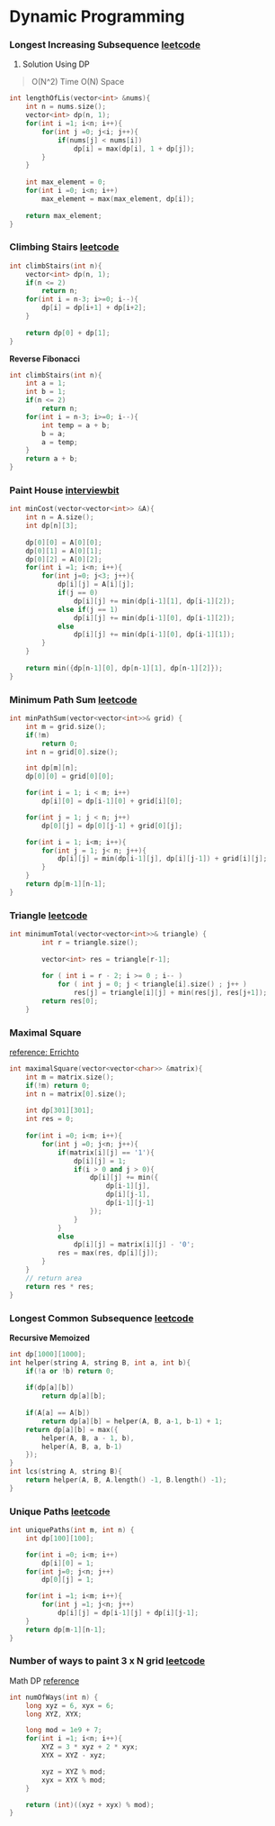 # Dynamic Programming
### Longest Increasing Subsequence [leetcode](https://leetcode.com/problems/longest-increasing-subsequence/)
1. Solution Using DP
>  O(N^2) Time O(N) Space

```cpp
int lengthOfLis(vector<int> &nums){
	int n = nums.size();
	vector<int> dp(n, 1);
	for(int i =1; i<n; i++){
		for(int j =0; j<i; j++){
			if(nums[j] < nums[i])
				dp[i] = max(dp[i], 1 + dp[j]);
		}
	}
	
	int max_element = 0;
	for(int i =0; i<n; i++)
		max_element = max(max_element, dp[i]);
	
	return max_element;
}
```

### Climbing Stairs [leetcode](https://leetcode.com/problems/climbing-stairs/)

```cpp
int climbStairs(int n){
	vector<int> dp(n, 1);
	if(n <= 2)
		return n;
	for(int i = n-3; i>=0; i--){
		dp[i] = dp[i+1] + dp[i+2];
	}
	
	return dp[0] + dp[1];
}
```

__Reverse Fibonacci__
```cpp
int climbStairs(int n){
	int a = 1;
	int b = 1;
	if(n <= 2)
		return n;
	for(int i = n-3; i>=0; i--){
		int temp = a + b;
		b = a;
		a = temp;
	}
	return a + b;
}
```

### Paint House [interviewbit](https://www.interviewbit.com/problems/paint-house/)

```cpp
int minCost(vector<vector<int>> &A){
	int n = A.size();
	int dp[n][3];
	
	dp[0][0] = A[0][0];
	dp[0][1] = A[0][1];
	dp[0][2] = A[0][2];
	for(int i =1; i<n; i++){
		for(int j=0; j<3; j++){
			dp[i][j] = A[i][j];
			if(j == 0)
				dp[i][j] += min(dp[i-1][1], dp[i-1][2]);
			else if(j == 1)
				dp[i][j] += min(dp[i-1][0], dp[i-1][2]);
			else
				dp[i][j] += min(dp[i-1][0], dp[i-1][1]);
		}
	}
	
	return min({dp[n-1][0], dp[n-1][1], dp[n-1][2]});
}
```

### Minimum Path Sum [leetcode](https://leetcode.com/problems/minimum-path-sum/)
```cpp
int minPathSum(vector<vector<int>>& grid) {
	int m = grid.size();
	if(!m)
		return 0;
	int n = grid[0].size();

	int dp[m][n];
	dp[0][0] = grid[0][0];

	for(int i = 1; i < m; i++)
		dp[i][0] = dp[i-1][0] + grid[i][0];

	for(int j = 1; j < n; j++)
		dp[0][j] = dp[0][j-1] + grid[0][j];

	for(int i = 1; i<m; i++){
		for(int j = 1; j< n; j++){
			dp[i][j] = min(dp[i-1][j], dp[i][j-1]) + grid[i][j];
		}
	}
	return dp[m-1][n-1];
}
```

### Triangle [leetcode](https://leetcode.com/problems/triangle/)
```cpp
int minimumTotal(vector<vector<int>>& triangle) {
        int r = triangle.size();
        
        vector<int> res = triangle[r-1];
        
        for ( int i = r - 2; i >= 0 ; i-- )
            for ( int j = 0; j < triangle[i].size() ; j++ )
                res[j] = triangle[i][j] + min(res[j], res[j+1]);
        return res[0];
    }
```

### Maximal Square
[reference: Errichto](https://youtu.be/oPrpoVdRLtg)
```cpp
int maximalSquare(vector<vector<char>> &matrix){
	int m = matrix.size();
	if(!m) return 0;
	int n = matrix[0].size();
	
	int dp[301][301];
	int res = 0;
	
	for(int i =0; i<m; i++){
		for(int j =0; j<n; j++){
			if(matrix[i][j] == '1'){
				dp[i][j] = 1;
				if(i > 0 and j > 0){
					dp[i][j] += min({
						dp[i-1][j],
						dp[i][j-1],
						dp[i-1][j-1]
					});
				}
			}
			else
				dp[i][j] = matrix[i][j] - '0';
			res = max(res, dp[i][j]);
		}
	}
	// return area
	return res * res;
}
```

### Longest Common Subsequence [leetcode](https://leetcode.com/problems/longest-common-subsequence/)
__Recursive Memoized__

```cpp
int dp[1000][1000];
int helper(string A, string B, int a, int b){
	if(!a or !b) return 0;
	
	if(dp[a][b])
		return dp[a][b];
	
	if(A[a] == A[b])
		return dp[a][b] = helper(A, B, a-1, b-1) + 1;
	return dp[a][b] = max({
		helper(A, B, a - 1, b),
		helper(A, B, a, b-1)
	});
}
int lcs(string A, string B){
	return helper(A, B, A.length() -1, B.length() -1);
}
```

### Unique Paths [leetcode](https://leetcode.com/problems/unique-paths/)
```cpp
int uniquePaths(int m, int n) {
	int dp[100][100];

	for(int i =0; i<m; i++)
		dp[i][0] = 1;
	for(int j=0; j<n; j++)
		dp[0][j] = 1;

	for(int i =1; i<m; i++){
		for(int j =1; j<n; j++)
			dp[i][j] = dp[i-1][j] + dp[i][j-1];
	}
	return dp[m-1][n-1];
}
```

### Number of ways to paint 3 x N grid [leetcode](https://leetcode.com/problems/number-of-ways-to-paint-n-3-grid/)

Math DP [reference](https://leetcode.com/problems/number-of-ways-to-paint-n-3-grid/discuss/574923/JavaC%2B%2BPython-DP-O(1)-Space)

```cpp
int numOfWays(int n) {
	long xyz = 6, xyx = 6;
	long XYZ, XYX;

	long mod = 1e9 + 7;
	for(int i =1; i<n; i++){
		XYZ = 3 * xyz + 2 * xyx;
		XYX = XYZ - xyz;

		xyz = XYZ % mod;
		xyx = XYX % mod;
	}

	return (int)((xyz + xyx) % mod);
}
```
